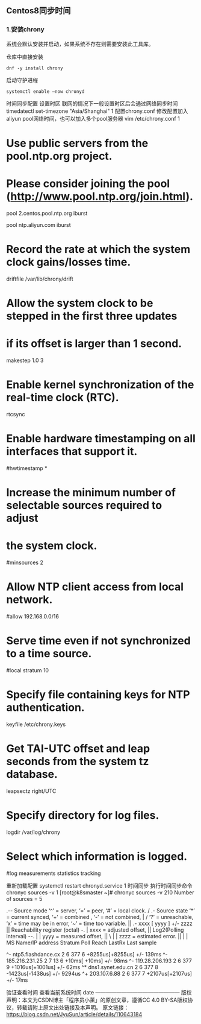 ## Centos8同步时间

### 1.安装chrony
系统会默认安装并启动，如果系统不存在则需要安装此工具库。

仓库中直接安装
```
dnf -y install chrony
```
启动守护进程
```
systemctl enable –now chronyd
```
时间同步配置
设置时区
联网的情况下一般设置时区后会通过网络同步时间
timedatectl set-timezone "Asia/Shanghai"
1
配置chrony.conf
修改配置加入aliyun pool网络时间，也可以加入多个pool服务器
vim /etc/chrony.conf
1
# Use public servers from the pool.ntp.org project.

# Please consider joining the pool (http://www.pool.ntp.org/join.html).

pool 2.centos.pool.ntp.org iburst

pool ntp.aliyun.com iburst

# Record the rate at which the system clock gains/losses time.
driftfile /var/lib/chrony/drift
# Allow the system clock to be stepped in the first three updates
# if its offset is larger than 1 second.
makestep 1.0 3

# Enable kernel synchronization of the real-time clock (RTC).
rtcsync

# Enable hardware timestamping on all interfaces that support it.
#hwtimestamp *

# Increase the minimum number of selectable sources required to adjust
# the system clock.
#minsources 2

# Allow NTP client access from local network.
#allow 192.168.0.0/16

# Serve time even if not synchronized to a time source.
#local stratum 10

# Specify file containing keys for NTP authentication.
keyfile /etc/chrony.keys

# Get TAI-UTC offset and leap seconds from the system tz database.
leapsectz right/UTC

# Specify directory for log files.
logdir /var/log/chrony

# Select which information is logged.
#log measurements statistics tracking

重新加载配置
systemctl restart chronyd.service
1
时间同步
执行时间同步命令
chronyc sources -v
1
[root@k8smaster ~]# chronyc sources -v
210 Number of sources = 5

.-- Source mode ‘^’ = server, ‘=’ = peer, ‘#’ = local clock.
/ .- Source state ‘*’ = current synced, ‘+’ = combined , ‘-’ = not combined,
| / ‘?’ = unreachable, ‘x’ = time may be in error, ‘~’ = time too variable.
|| .- xxxx [ yyyy ] +/- zzzz
|| Reachability register (octal) -. | xxxx = adjusted offset,
|| Log2(Polling interval) --. | | yyyy = measured offset,
|| \ | | zzzz = estimated error.
|| | |
MS Name/IP address Stratum Poll Reach LastRx Last sample

^- ntp5.flashdance.cx 2 6 377 6 +8255us[+8255us] +/- 139ms
^- 185.216.231.25 2 7 13 6 +10ms[ +10ms] +/- 98ms
^- 119.28.206.193 2 6 377 9 +1016us[+1001us] +/- 62ms
^* dns1.synet.edu.cn 2 6 377 8 -1423us[-1438us] +/- 9294us
^+ 203.107.6.88 2 6 377 7 +2107us[+2107us] +/- 17ms

验证查看时间
查看当前系统时间
date
————————————————
版权声明：本文为CSDN博主「程序员小薰」的原创文章，遵循CC 4.0 BY-SA版权协议，转载请附上原文出处链接及本声明。
原文链接：https://blog.csdn.net/JyuSun/article/details/110643184
<!--stackedit_data:
eyJoaXN0b3J5IjpbLTE2NTIwNjU0MzddfQ==
-->